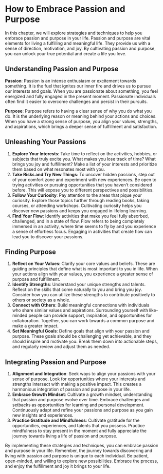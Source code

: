 # How to Embrace Passion and Purpose

In this chapter, we will explore strategies and techniques to help you embrace passion and purpose in your life. Passion and purpose are vital elements for living a fulfilling and meaningful life. They provide us with a sense of direction, motivation, and joy. By cultivating passion and purpose, you can unlock your true potential and create a life you love.

## Understanding Passion and Purpose

**Passion**: Passion is an intense enthusiasm or excitement towards something. It is the fuel that ignites our inner fire and drives us to pursue our interests and goals. When you are passionate about something, you feel energized and fully engaged in the present moment. Passionate individuals often find it easier to overcome challenges and persist in their pursuits.

**Purpose**: Purpose refers to having a clear sense of why you do what you do. It is the underlying reason or meaning behind your actions and choices. When you have a strong sense of purpose, you align your values, strengths, and aspirations, which brings a deeper sense of fulfillment and satisfaction.

## Unleashing Your Passions

1. **Explore Your Interests**: Take time to reflect on the activities, hobbies, or subjects that truly excite you. What makes you lose track of time? What brings you joy and fulfillment? Make a list of your interests and prioritize them based on what resonates most with you.
2. **Take Risks and Try New Things**: To uncover hidden passions, step out of your comfort zone and experiment with new experiences. Be open to trying activities or pursuing opportunities that you haven't considered before. This will expose you to different perspectives and possibilities.
3. **Follow Your Curiosity**: Pay attention to the areas that pique your curiosity. Explore those topics further through reading books, taking courses, or attending workshops. Cultivating curiosity helps you discover new passions and keeps you engaged in lifelong learning.
4. **Find Your Flow**: Identify activities that make you feel fully absorbed, challenged, and in a state of flow. Flow refers to being completely immersed in an activity, where time seems to fly by and you experience a sense of effortless focus. Engaging in activities that create flow can lead you to discover your passions.

## Finding Purpose

1. **Reflect on Your Values**: Clarify your core values and beliefs. These are guiding principles that define what is most important to you in life. When your actions align with your values, you experience a greater sense of purpose and fulfillment.
2. **Identify Strengths**: Understand your unique strengths and talents. Reflect on the skills that come naturally to you and bring you joy. Consider how you can utilize these strengths to contribute positively to others or society as a whole.
3. **Connect with Others**: Build meaningful connections with individuals who share similar values and aspirations. Surrounding yourself with like-minded people can provide support, inspiration, and opportunities for collaboration. Together, you can work towards a common purpose and make a greater impact.
4. **Set Meaningful Goals**: Define goals that align with your passion and purpose. These goals should be challenging yet achievable, and they should inspire and motivate you. Break them down into actionable steps, and regularly review and adjust them as needed.

## Integrating Passion and Purpose

1. **Alignment and Integration**: Seek ways to align your passions with your sense of purpose. Look for opportunities where your interests and strengths intersect with making a positive impact. This creates a harmonious integration of passion and purpose in your life.
2. **Embrace Growth Mindset**: Cultivate a growth mindset, understanding that passion and purpose evolve over time. Embrace challenges and setbacks as opportunities for learning and personal development. Continuously adapt and refine your passions and purpose as you gain new insights and experiences.
3. **Practice Gratitude and Mindfulness**: Cultivate gratitude for the opportunities, experiences, and talents that you possess. Practice mindfulness to stay present in the moment and fully appreciate the journey towards living a life of passion and purpose.

By implementing these strategies and techniques, you can embrace passion and purpose in your life. Remember, the journey towards discovering and living with passion and purpose is unique to each individual. Be patient, open-minded, and willing to explore new possibilities. Embrace the process, and enjoy the fulfillment and joy it brings to your life.
